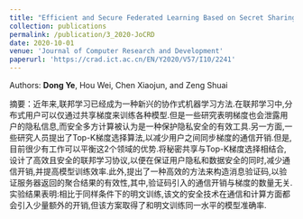 ```yaml
---
title: "Efficient and Secure Federated Learning Based on Secret Sharing and Gradients Selection (in Chinese)"
collection: publications
permalink: /publication/3_2020-JoCRD
date: 2020-10-01
venue: 'Journal of Computer Research and Development'
paperurl: 'https://crad.ict.ac.cn/EN/Y2020/V57/I10/2241'
---
```

Authors: **Dong Ye**, Hou Wei, Chen Xiaojun, and Zeng Shuai

摘要：近年来,联邦学习已经成为一种新兴的协作式机器学习方法.在联邦学习中,分布式用户可以仅通过共享梯度来训练各种模型.但是一些研究表明梯度也会泄露用户的隐私信息,而安全多方计算被认为是一种保护隐私安全的有效工具.另一方面,一些研究人员提出了Top-K梯度选择算法,以减少用户之间同步梯度的通信开销.但是,目前很少有工作可以平衡这2个领域的优势.将秘密共享与Top-K梯度选择相结合,设计了高效且安全的联邦学习协议,以便在保证用户隐私和数据安全的同时,减少通信开销,并提高模型训练效率.此外,提出了一种高效的方法来构造消息验证码,以验证服务器返回的聚合结果的有效性,其中,验证码引入的通信开销与梯度的数量无关.实验结果表明:相比于同样条件下的明文训练,该文的安全技术在通信和计算方面都会引入少量额外的开销,但该方案取得了和明文训练同一水平的模型准确率.